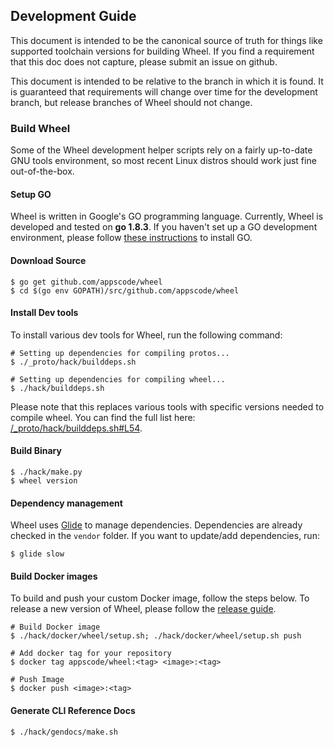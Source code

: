 ## Development Guide
This document is intended to be the canonical source of truth for things like supported toolchain versions for building Wheel.
If you find a requirement that this doc does not capture, please submit an issue on github.

This document is intended to be relative to the branch in which it is found. It is guaranteed that requirements will change over time
for the development branch, but release branches of Wheel should not change.

### Build Wheel
Some of the Wheel development helper scripts rely on a fairly up-to-date GNU tools environment, so most recent Linux distros should
work just fine out-of-the-box.

#### Setup GO
Wheel is written in Google's GO programming language. Currently, Wheel is developed and tested on **go 1.8.3**. If you haven't set up a GO
development environment, please follow [these instructions](https://golang.org/doc/code.html) to install GO.

#### Download Source

```console
$ go get github.com/appscode/wheel
$ cd $(go env GOPATH)/src/github.com/appscode/wheel
```

#### Install Dev tools
To install various dev tools for Wheel, run the following command:

```console
# Setting up dependencies for compiling protos...
$ ./_proto/hack/builddeps.sh

# Setting up dependencies for compiling wheel...
$ ./hack/builddeps.sh
```

Please note that this replaces various tools with specific versions needed to compile wheel. You can find the full list here:
[/_proto/hack/builddeps.sh#L54](/_proto/hack/builddeps.sh#L54).

#### Build Binary
```
$ ./hack/make.py
$ wheel version
```

#### Dependency management
Wheel uses [Glide](https://github.com/Masterminds/glide) to manage dependencies. Dependencies are already checked in the `vendor` folder.
If you want to update/add dependencies, run:
```console
$ glide slow
```

#### Build Docker images
To build and push your custom Docker image, follow the steps below. To release a new version of Wheel, please follow the [release guide](/docs/developer-guide/release.md).

```console
# Build Docker image
$ ./hack/docker/wheel/setup.sh; ./hack/docker/wheel/setup.sh push

# Add docker tag for your repository
$ docker tag appscode/wheel:<tag> <image>:<tag>

# Push Image
$ docker push <image>:<tag>
```

#### Generate CLI Reference Docs
```console
$ ./hack/gendocs/make.sh
```
